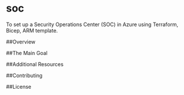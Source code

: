 # soc
To set up a Security Operations Center (SOC) in Azure using Terraform, Bicep, ARM template.  

##Overview

##The Main Goal

##Additional Resources

##Contributing

##License
